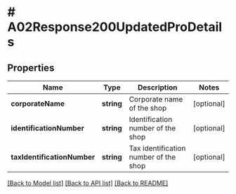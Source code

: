 # # A02Response200UpdatedProDetails

## Properties

Name | Type | Description | Notes
------------ | ------------- | ------------- | -------------
**corporateName** | **string** | Corporate name of the shop | [optional]
**identificationNumber** | **string** | Identification number of the shop | [optional]
**taxIdentificationNumber** | **string** | Tax identification number of the shop | [optional]

[[Back to Model list]](../../README.md#models) [[Back to API list]](../../README.md#endpoints) [[Back to README]](../../README.md)
